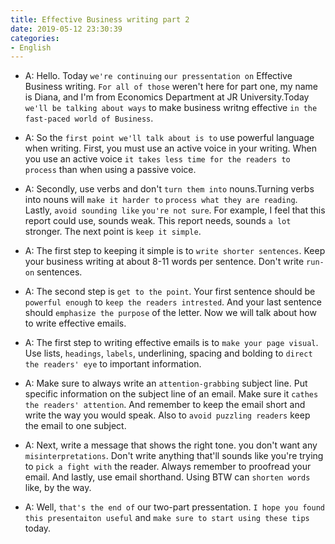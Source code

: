 ```yaml
---
title: Effective Business writing part 2
date: 2019-05-12 23:30:39
categories:
- English
---
```


- A: Hello. Today `we're continuing` `our pressentation on` Effective Business writing. `For all of those` weren't here for part one, my name is Diana, and I'm from Economics Department at JR University.Today `we'll be talking about ways` to make business writng effective `in the fast-paced world of Business`.

- A: So the `first point we'll talk about is to` use powerful language when writing. First, you must use an active voice in your writing. When you use an active voice `it takes less time for the readers to process` than when using a passive voice.

- A: Secondly, use verbs and don't `turn them into` nouns.Turning verbs into nouns will `make it harder to` `process what they are reading`. Lastly, `avoid sounding like` `you're not sure`. For example, I feel that this report could use, sounds weak. This report needs, sounds `a lot` stronger. The next point is `keep it simple`.
  
- A: The first step to keeping it simple is to `write shorter sentences`. Keep your business writing at about 8-11 words per sentence. Don't write `run-on` sentences.

- A: The second step is `get to the point`. Your first sentence should be `powerful enough` to `keep the readers intrested`. And your last sentence should `emphasize the purpose` of the letter. Now we will talk about how to write effective emails.

- A: The first step to writing effective emails is to `make your page visual`. Use lists, `headings`, `labels`, underlining, spacing and bolding to `direct the readers' eye` to important information.

- A: Make sure to always write an `attention-grabbing` subject line. Put specific information on the subject line of an email. Make sure it `cathes the readers' attention`. And remember to keep the email short and write the way you would speak. Also to `avoid puzzling readers` keep the email to one subject.

- A: Next, write a message that shows the right tone. you don't want any `misinterpretations`. Don't write anything that'll sounds like you're trying to `pick a fight with` the reader. Always remember to proofread your email. And lastly, use email shorthand. Using BTW can `shorten words` like, by the way.

- A: Well, `that's the end of` our two-part pressentation. `I hope you found this presentaiton useful` and `make sure to start using these tips` today.